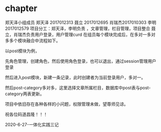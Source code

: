 # chapter
郑天泽小组成员
郑天泽 2017012313
聂立    2017012695
肖瑞杰2017010303
李明   2017012579
项目分工：郑天泽，李明负责 ，文章管理，栏目管理，项目整合
          聂立，肖瑞杰负责用户登录，用户管理curd
在组员每个模块完成后，在多对一多对多多个模块融合中流程如下。

以post模块为例，

先角色管理，创建角色，然后使用角色登录，也可以退出，通过session管理用户登录

然后进入post模块，新建一条记录，此时创建者为当前登录用户，多对一。

然后post-category多对多，这里选择文章所属栏目，数据库中post表与post-category两表更新。

项目中依旧存在各种各样的小问题，权限管理未做，望尊师见谅。

祝各位码道昌隆！！！

2020-6-27-一体化实践三记
